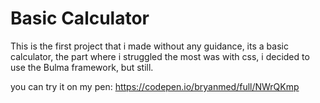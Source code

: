 # Basic Calculator

This is the first project that i made without any guidance, its a basic calculator, the part where i struggled the most was with css, i decided to use the Bulma framework, but still.

you can try it on my pen: https://codepen.io/bryanmed/full/NWrQKmp
